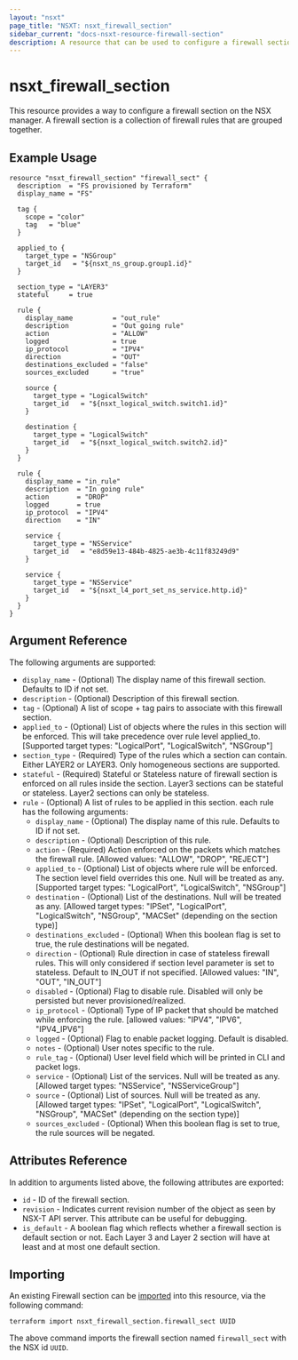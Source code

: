 ```yaml
---
layout: "nsxt"
page_title: "NSXT: nsxt_firewall_section"
sidebar_current: "docs-nsxt-resource-firewall-section"
description: A resource that can be used to configure a firewall section in NSX.
---
```


# nsxt_firewall_section

This resource provides a way to configure a firewall section on the NSX manager. A firewall section is a collection of firewall rules that are grouped together.

## Example Usage

```hcl
resource "nsxt_firewall_section" "firewall_sect" {
  description  = "FS provisioned by Terraform"
  display_name = "FS"

  tag {
    scope = "color"
    tag   = "blue"
  }

  applied_to {
    target_type = "NSGroup"
    target_id   = "${nsxt_ns_group.group1.id}"
  }

  section_type = "LAYER3"
  stateful     = true

  rule {
    display_name          = "out_rule"
    description           = "Out going rule"
    action                = "ALLOW"
    logged                = true
    ip_protocol           = "IPV4"
    direction             = "OUT"
    destinations_excluded = "false"
    sources_excluded      = "true"

    source {
      target_type = "LogicalSwitch"
      target_id   = "${nsxt_logical_switch.switch1.id}"
    }

    destination {
      target_type = "LogicalSwitch"
      target_id   = "${nsxt_logical_switch.switch2.id}"
    }
  }

  rule {
    display_name = "in_rule"
    description  = "In going rule"
    action       = "DROP"
    logged       = true
    ip_protocol  = "IPV4"
    direction    = "IN"

    service {
      target_type = "NSService"
      target_id   = "e8d59e13-484b-4825-ae3b-4c11f83249d9"
    }

    service {
      target_type = "NSService"
      target_id   = "${nsxt_l4_port_set_ns_service.http.id}"
    }
  }
}
```

## Argument Reference

The following arguments are supported:

* `display_name` - (Optional) The display name of this firewall section. Defaults to ID if not set.
* `description` - (Optional) Description of this firewall section.
* `tag` - (Optional) A list of scope + tag pairs to associate with this firewall section.
* `applied_to` - (Optional) List of objects where the rules in this section will be enforced. This will take precedence over rule level applied_to. [Supported target types: "LogicalPort", "LogicalSwitch", "NSGroup"]
* `section_type` - (Required) Type of the rules which a section can contain. Either LAYER2 or LAYER3. Only homogeneous sections are supported.
* `stateful` - (Required) Stateful or Stateless nature of firewall section is enforced on all rules inside the section. Layer3 sections can be stateful or stateless. Layer2 sections can only be stateless.
* `rule` - (Optional) A list of rules to be applied in this section. each rule has the following arguments:
  * `display_name` - (Optional) The display name of this rule. Defaults to ID if not set.
  * `description` - (Optional) Description of this rule.
  * `action` - (Required) Action enforced on the packets which matches the firewall rule. [Allowed values: "ALLOW", "DROP", "REJECT"]
  * `applied_to` - (Optional) List of objects where rule will be enforced. The section level field overrides this one. Null will be treated as any. [Supported target types: "LogicalPort", "LogicalSwitch", "NSGroup"]
  * `destination` - (Optional) List of the destinations. Null will be treated as any. [Allowed target types: "IPSet", "LogicalPort", "LogicalSwitch", "NSGroup", "MACSet" (depending on the section type)]
  * `destinations_excluded` - (Optional) When this boolean flag is set to true, the rule destinations will be negated.
  * `direction` - (Optional) Rule direction in case of stateless firewall rules. This will only considered if section level parameter is set to stateless. Default to IN_OUT if not specified. [Allowed values: "IN", "OUT", "IN_OUT"]
  * `disabled` - (Optional) Flag to disable rule. Disabled will only be persisted but never provisioned/realized.
  * `ip_protocol` - (Optional) Type of IP packet that should be matched while enforcing the rule. [allowed values: "IPV4", "IPV6", "IPV4_IPV6"]
  * `logged` - (Optional) Flag to enable packet logging. Default is disabled.
  * `notes` - (Optional) User notes specific to the rule.
  * `rule_tag` - (Optional) User level field which will be printed in CLI and packet logs.
  * `service` - (Optional) List of the services. Null will be treated as any. [Allowed target types: "NSService", "NSServiceGroup"]
  * `source` - (Optional) List of sources. Null will be treated as any. [Allowed target types: "IPSet", "LogicalPort", "LogicalSwitch", "NSGroup", "MACSet" (depending on the section type)]
  * `sources_excluded` - (Optional) When this boolean flag is set to true, the rule sources will be negated.

## Attributes Reference

In addition to arguments listed above, the following attributes are exported:

* `id` - ID of the firewall section.
* `revision` - Indicates current revision number of the object as seen by NSX-T API server. This attribute can be useful for debugging.
* `is_default` - A boolean flag which reflects whether a firewall section is default section or not. Each Layer 3 and Layer 2 section will have at least and at most one default section.

## Importing

An existing Firewall section can be [imported][docs-import] into this resource, via the following command:

[docs-import]: /docs/import/index.html

```
terraform import nsxt_firewall_section.firewall_sect UUID
```

The above command imports the firewall section named `firewall_sect` with the NSX id `UUID`.
